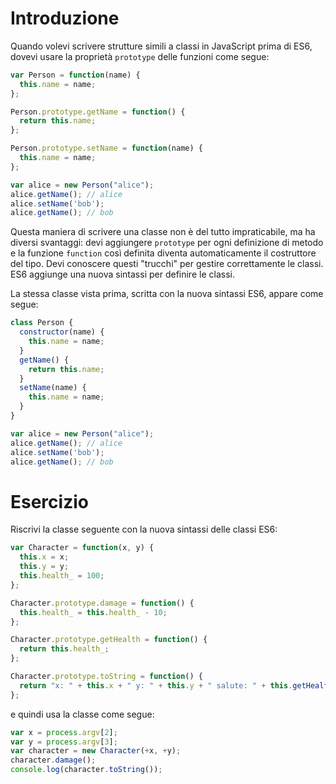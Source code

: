 # Introduzione
Quando volevi scrivere strutture simili a classi in JavaScript prima di ES6, dovevi usare la proprietà `prototype` delle funzioni come segue:

```javascript
var Person = function(name) {
  this.name = name;
};

Person.prototype.getName = function() {
  return this.name;
};

Person.prototype.setName = function(name) {
  this.name = name;
};

var alice = new Person("alice");
alice.getName(); // alice
alice.setName('bob');
alice.getName(); // bob
```

Questa maniera di scrivere una classe non è del tutto impraticabile, ma ha diversi svantaggi: devi aggiungere `prototype` per ogni definizione di metodo e la funzione `function` così definita diventa automaticamente il costruttore del tipo.
Devi conoscere questi "trucchi" per gestire correttamente le classi. ES6 aggiunge una nuova sintassi per definire le classi.

La stessa classe vista prima, scritta con la nuova sintassi ES6, appare come segue:

```javascript
class Person {
  constructor(name) {
    this.name = name;
  }
  getName() {
    return this.name;
  }
  setName(name) {
    this.name = name;
  }
}

var alice = new Person("alice");
alice.getName(); // alice
alice.setName('bob');
alice.getName(); // bob
```

# Esercizio

Riscrivi la classe seguente con la nuova sintassi delle classi ES6:

```javascript
var Character = function(x, y) {
  this.x = x;
  this.y = y;
  this.health_ = 100;
};

Character.prototype.damage = function() {
  this.health_ = this.health_ - 10;
};

Character.prototype.getHealth = function() {
  return this.health_;
};

Character.prototype.toString = function() {
  return "x: " + this.x + " y: " + this.y + " salute: " + this.getHealth();
};
```

e quindi usa la classe come segue:

```javascript
var x = process.argv[2];
var y = process.argv[3];
var character = new Character(+x, +y);
character.damage();
console.log(character.toString());
```
